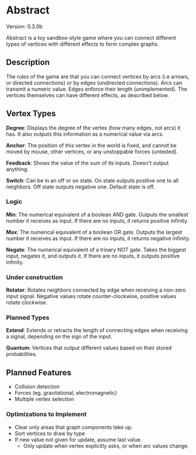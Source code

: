 # Abstract

Version: 0.3.0b

Abstract is a toy sandbox-style game where you can connect different types of vertices with different effects to form complex graphs.


## Description

The rules of the game are that you can connect vertices by arcs (i.e arrows, or directed connections) or by edges (undirected connections). Arcs can transmit a numeric value. Edges enforce their length (unimplemented). The vertices themselves can have different effects, as described below.


## Vertex Types

**Degree**: Displays the degree of the vertex (how many edges, not arcs) it has. It also outputs this information as a numerical value via arcs.

**Anchor**: The position of this vertex in the world is fixed, and cannot be moved by mouse, other vertices, or any unstoppable forces (untested).

**Feedback**: Shows the value of the sum of its inputs. Doesn't output anything.

**Switch**: Can be in an off or on state. On state outputs positive one to all neighbors. Off state outputs negative one. Default state is off.

### Logic

**Min**: The numerical equivalent of a boolean AND gate. Outputs the smallest number it receives as input. If there are no inputs, it returns positive infinity.

**Max**: The numerical equivalent of a boolean OR gate. Outputs the largest number it receives as input. If there are no inputs, it returns negative infinity.

**Negate**: The numerical equivalent of a trinary NOT gate. Takes the biggest input, negates it, and outputs it. If there are no inputs, it outputs positive infinity.

### Under construction

**Rotator**: Rotates neighbors connected by edge when receiving a non-zero input signal. Negative values rotate counter-clockwise, positive values rotate clockwise.

### Planned Types

**Extend**: Extends or retracts the length of connecting edges when receiving a signal, depending on the sign of the input.

**Quantum**: Vertices that output different values based on their stored probabilities.


## Planned Features

* Collision detection
* Forces (eg. gravitational, electromagnetic)
* Multiple vertex selection

### Optimizations to Implement

* Clear only areas that graph components take up.
* Sort vertices to draw by type
* If new value not given for update, assume last value.
  * Only update when vertex explicitly asks, or when arc values change.
